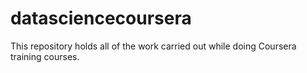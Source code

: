 datasciencecoursera
===================
This repository holds all of the work carried out while doing Coursera training courses.
